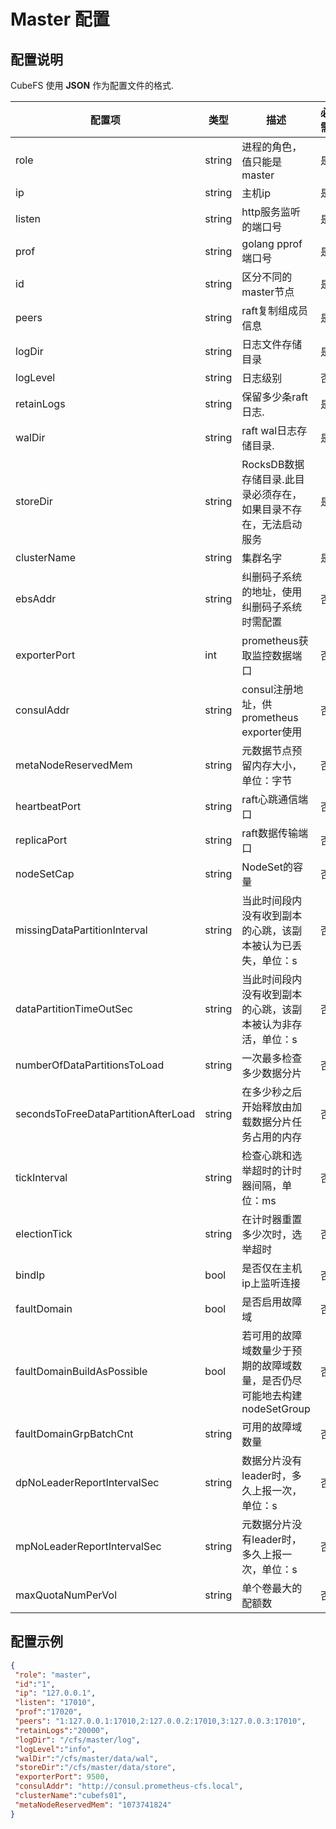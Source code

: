 # Master 配置
## 配置说明

CubeFS 使用 **JSON** 作为配置文件的格式.

| 配置项                                 | 类型     | 描述                                         | 必需 | 默认值        |
|-------------------------------------|--------|--------------------------------------------|----|------------|
| role                                | string | 进程的角色，值只能是 master                          | 是  |            |
| ip                                  | string | 主机ip                                       | 是  |            |
| listen                              | string | http服务监听的端口号                               | 是  |            |
| prof                                | string | golang pprof 端口号                           | 是  |            |
| id                                  | string | 区分不同的master节点                              | 是  |            |
| peers                               | string | raft复制组成员信息                                | 是  |            |
| logDir                              | string | 日志文件存储目录                                   | 是  |            |
| logLevel                            | string | 日志级别                                       | 否  | error      |
| retainLogs                          | string | 保留多少条raft日志.                               | 是  |            |
| walDir                              | string | raft wal日志存储目录.                            | 是  |            |
| storeDir                            | string | RocksDB数据存储目录.此目录必须存在，如果目录不存在，无法启动服务       | 是  |            |
| clusterName                         | string | 集群名字                                       | 是  |            |
| ebsAddr                             | string | 纠删码子系统的地址，使用纠删码子系统时需配置                     | 否  |            |
| exporterPort                        | int    | prometheus获取监控数据端口                         | 否  |            |
| consulAddr                          | string | consul注册地址，供prometheus exporter使用          | 否  |            |
| metaNodeReservedMem                 | string | 元数据节点预留内存大小，单位：字节                          | 否  | 1073741824 |
| heartbeatPort                       | string | raft心跳通信端口                                 | 否  | 5901       |
| replicaPort                         | string | raft数据传输端口                                 | 否  | 5902       |
| nodeSetCap                          | string | NodeSet的容量                                 | 否  | 18         |
| missingDataPartitionInterval        | string | 当此时间段内没有收到副本的心跳，该副本被认为已丢失，单位：s             | 否  | 24h        |
| dataPartitionTimeOutSec             | string | 当此时间段内没有收到副本的心跳，该副本被认为非存活，单位：s             | 否  | 10min      |
| numberOfDataPartitionsToLoad        | string | 一次最多检查多少数据分片                               | 否  | 40         |
| secondsToFreeDataPartitionAfterLoad | string | 在多少秒之后开始释放由加载数据分片任务占用的内存                   | 否  | 300        |
| tickInterval                        | string | 检查心跳和选举超时的计时器间隔，单位：ms                      | 否  | 500        |
| electionTick                        | string | 在计时器重置多少次时，选举超时                            | 否  | 5          |
| bindIp                              | bool   | 是否仅在主机ip上监听连接                              | 否  | false      |
| faultDomain                         | bool   | 是否启用故障域                                    | 否  | false      |
| faultDomainBuildAsPossible          | bool   | 若可用的故障域数量少于预期的故障域数量，是否仍尽可能地去构建nodeSetGroup | 否  | false      |
| faultDomainGrpBatchCnt              | string | 可用的故障域数量                                   | 否  | 3          |
| dpNoLeaderReportIntervalSec         | string | 数据分片没有leader时，多久上报一次，单位：s                  | 否  | 60         |
| mpNoLeaderReportIntervalSec         | string | 元数据分片没有leader时，多久上报一次，单位：s                 | 否  | 60         |
| maxQuotaNumPerVol                   | string | 单个卷最大的配额数                                  | 否  | 100        |

## 配置示例

``` json
{
 "role": "master",
 "id":"1",
 "ip": "127.0.0.1",
 "listen": "17010",
 "prof":"17020",
 "peers": "1:127.0.0.1:17010,2:127.0.0.2:17010,3:127.0.0.3:17010",
 "retainLogs":"20000",
 "logDir": "/cfs/master/log",
 "logLevel":"info",
 "walDir":"/cfs/master/data/wal",
 "storeDir":"/cfs/master/data/store",
 "exporterPort": 9500,
 "consulAddr": "http://consul.prometheus-cfs.local",
 "clusterName":"cubefs01",
 "metaNodeReservedMem": "1073741824"
}
```